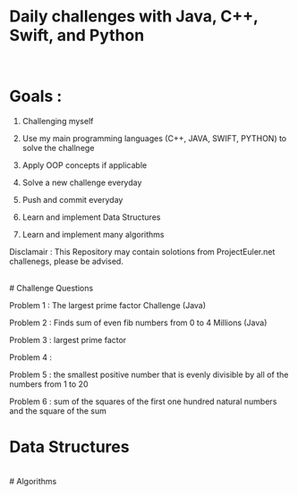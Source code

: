 # Daily challenges with Java, C++, Swift, and Python
</br>

# Goals :
      
      
1. Challenging myself 

2. Use my main programming languages (C++, JAVA, SWIFT, PYTHON) to solve the challnege

3. Apply OOP concepts if applicable

4. Solve a new challenge everyday

5. Push and commit everyday

6. Learn and implement Data Structures

7. Learn and implement many algorithms

Disclamair : This Repository may contain solotions from ProjectEuler.net challenegs, please be advised.

</br>
# Challenge Questions

Problem 1 : The largest prime factor Challenge (Java)

Problem 2 : Finds sum of even fib numbers from 0 to 4 Millions (Java)

Problem 3 : largest prime factor

Problem 4 :

Problem 5 : the smallest positive number that is evenly divisible by all of the numbers from 1 to 20

Problem 6 : sum of the squares of the  first one hundred natural numbers and the square of the sum
</br>

# Data Structures
</br>
# Algorithms

